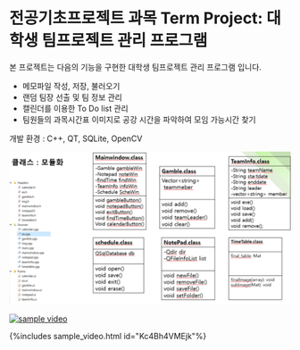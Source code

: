 # 전공기초프로젝트 과목 Term Project: 대학생 팀프로젝트 관리 프로그램

본 프로젝트는 다음의 기능을 구현한 대학생 팀프로젝트 관리 프로그램 입니다.

- 메모파일 작성, 저장, 불러오기
- 랜덤 팀장 선출 및 팀 정보 관리
- 캘린더를 이용한 To Do list 관리
- 팀원들의 과목시간표 이미지로 공강 시간을 파악하여 모임 가능시간 찾기

개발 환경 : C++, QT, SQLite, OpenCV

![class diagram](/class.png)

[![sample video](https://www.youtube.com/watch?v=Kc4Bh4VMEjk/0.jpg)](https://www.youtube.com/watch?v=Kc4Bh4VMEjk)

{%includes sample_video.html id="Kc4Bh4VMEjk"%}

